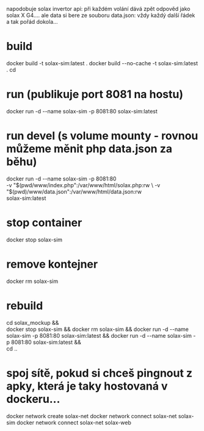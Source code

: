 napodobuje solax invertor api: při každém volání dává zpět odpověd jako solax X G4....
ale data si bere ze souboru data.json: vždy každý další řádek a tak pořád dokola...

# build
docker build -t solax-sim:latest .
docker build --no-cache -t solax-sim:latest .
cd 
# run (publikuje port 8081 na hostu)
docker run -d --name solax-sim -p 8081:80 solax-sim:latest

# run devel (s volume mounty - rovnou můžeme měnit php  data.json za běhu) 
docker run -d --name solax-sim -p 8081:80 \
  -v "$(pwd/www/index.php":/var/www/html/solax.php:rw \
  -v "$(pwd)/www/data.json":/var/www/html/data.json:rw \
  solax-sim:latest

# stop container
docker stop solax-sim

# remove kontejner
docker rm solax-sim


# rebuild
cd solax_mockup && \
docker stop solax-sim && docker rm solax-sim && docker run -d --name solax-sim -p 8081:80 solax-sim:latest && docker run -d --name solax-sim -p 8081:80 solax-sim:latest && \
cd ..


# spoj sítě, pokud si chceš pingnout z apky, která je taky hostovaná v dockeru...
docker network create solax-net
docker network connect solax-net solax-sim
docker network connect solax-net solax-web
